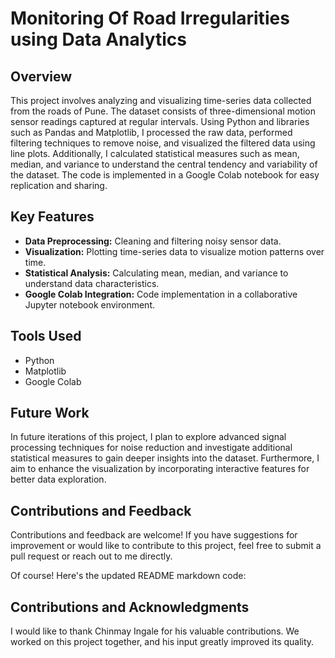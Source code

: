 # Monitoring Of Road Irregularities using Data Analytics

## Overview

This project involves analyzing and visualizing time-series data collected from the roads of Pune. The dataset consists of three-dimensional motion sensor readings captured at regular intervals. Using Python and libraries such as Pandas and Matplotlib, I processed the raw data, performed filtering techniques to remove noise, and visualized the filtered data using line plots. Additionally, I calculated statistical measures such as mean, median, and variance to understand the central tendency and variability of the dataset. The code is implemented in a Google Colab notebook for easy replication and sharing.

## Key Features

- **Data Preprocessing:** Cleaning and filtering noisy sensor data.
- **Visualization:** Plotting time-series data to visualize motion patterns over time.
- **Statistical Analysis:** Calculating mean, median, and variance to understand data characteristics.
- **Google Colab Integration:** Code implementation in a collaborative Jupyter notebook environment.

## Tools Used

- Python
- Matplotlib
- Google Colab

## Future Work

In future iterations of this project, I plan to explore advanced signal processing techniques for noise reduction and investigate additional statistical measures to gain deeper insights into the dataset. Furthermore, I aim to enhance the visualization by incorporating interactive features for better data exploration.

## Contributions and Feedback

Contributions and feedback are welcome! If you have suggestions for improvement or would like to contribute to this project, feel free to submit a pull request or reach out to me directly.

Of course! Here's the updated README markdown code:

## Contributions and Acknowledgments

I would like to thank Chinmay Ingale for his valuable contributions. We worked on this project together, and his input greatly improved its quality.

```markdown

